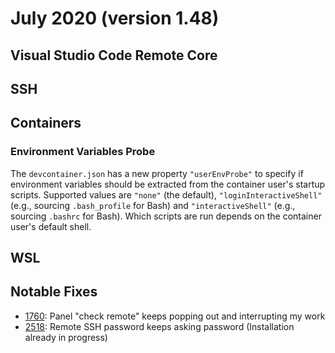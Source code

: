 # July 2020 (version 1.48)

## Visual Studio Code Remote Core

## SSH

## Containers

### Environment Variables Probe

The `devcontainer.json` has a new property `"userEnvProbe"` to specify if environment variables should be extracted from the container user's startup scripts. Supported values are `"none"` (the default), `"loginInteractiveShell"` (e.g., sourcing `.bash_profile` for Bash) and `"interactiveShell"` (e.g., sourcing `.bashrc` for Bash). Which scripts are run depends on the container user's default shell.

## WSL

## Notable Fixes

- [1760](https://github.com/microsoft/vscode-remote-release/issues/1760): Panel "check remote" keeps popping out and interrupting my work
- [2518](https://github.com/microsoft/vscode-remote-release/issues/2518): Remote SSH password keeps asking password (Installation already in progress)